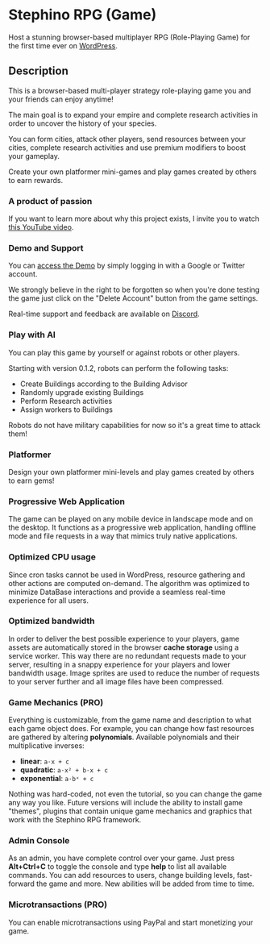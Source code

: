 # Stephino RPG (Game)

Host a stunning browser-based multiplayer RPG (Role-Playing Game) for the first time ever on [WordPress](https://wordpress.org/plugins/stephino-rpg).

## Description

This is a browser-based multi-player strategy role-playing game you and your friends can enjoy anytime!

The main goal is to expand your empire and complete research activities in order to uncover the history of your species.

You can form cities, attack other players, send resources between your cities, complete research activities and use premium modifiers to boost your gameplay.

Create your own platformer mini-games and play games created by others to earn rewards.

### A product of passion
If you want to learn more about why this project exists, I invite you to watch [this YouTube video](https://youtu.be/6d_Yx_WmHBo).

### Demo and Support
You can [access the Demo](https://stephino.com) by simply logging in with a Google or Twitter account.

We strongly believe in the right to be forgotten so when you're done testing the game just click on the "Delete Account" button from the game settings.

Real-time support and feedback are available on [Discord](https://discord.gg/32gFsSm).

### Play with AI
You can play this game by yourself or against robots or other players.

Starting with version 0.1.2, robots can perform the following tasks:

 * Create Buildings according to the Building Advisor
 * Randomly upgrade existing Buildings
 * Perform Research activities
 * Assign workers to Buildings

Robots do not have military capabilities for now so it's a great time to attack them!

### Platformer
Design your own platformer mini-levels and play games created by others to earn gems!

### Progressive Web Application
The game can be played on any mobile device in landscape mode and on the desktop.
It functions as a progressive web application, handling offline mode and file requests in a way that mimics truly native applications.

### Optimized CPU usage
Since cron tasks cannot be used in WordPress, resource gathering and other actions are computed on-demand.
The algorithm was optimized to minimize DataBase interactions and provide a seamless real-time experience for all users.

### Optimized bandwidth
In order to deliver the best possible experience to your players, game assets are automatically stored in the browser **cache storage** using a service worker.
This way there are no redundant requests made to your server, resulting in a snappy experience for your players and lower bandwidth usage.
Image sprites are used to reduce the number of requests to your server further and all image files have been compressed.

### Game Mechanics (PRO)
Everything is customizable, from the game name and description to what each game object does.
For example, you can change how fast resources are gathered by altering **polynomials**. 
Available polynomials and their multiplicative inverses:

* **linear**: `a⋅x + c`
* **quadratic**: `a⋅x² + b⋅x + c`
* **exponential**: `a⋅bˣ + c`

Nothing was hard-coded, not even the tutorial, so you can change the game any way you like.
Future versions will include the ability to install game "themes", plugins that contain unique game mechanics and graphics that work with the Stephino RPG framework.

### Admin Console
As an admin, you have complete control over your game.
Just press **Alt+Ctrl+C** to toggle the console and type **help** to list all available commands.
You can add resources to users, change building levels, fast-forward the game and more.
New abilities will be added from time to time.

### Microtransactions (PRO)
You can enable microtransactions using PayPal and start monetizing your game.
